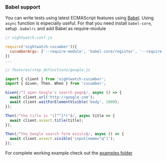 ### Babel support

You can write tests using latest ECMAScript features using [Babel](https://babeljs.io/). Using `async` function is especially useful.
For that you need install `babel-core`, setup `.babelrc` and add Babel as require-module

```javascript
// nightwatch.conf.js

require('nightwatch-cucumber')({
  cucumberArgs: ['--require-module', 'babel-core/register', '--require', 'features/step_definitions', 'features']
})
...
```

```javascript
// features/step_definitions/google.js

import { client } from 'nightwatch-cucumber';
import { Given, Then, When } from 'cucumber';

Given(/^I open Google's search page$/, async () => {
  await client.url('http://google.com');
  await client.waitForElementVisible('body', 1000);
});

Then(/^the title is "([^"]*)"$/, async title => {
  await client.assert.title(title);
});

Then(/^the Google search form exists$/, async () => {
  await client.assert.visible('input[name="q"]');
});
```

For complete working example check out the [examples folder](https://github.com/mucsi96/nightwatch-cucumber/tree/master/examples/babel-example)
